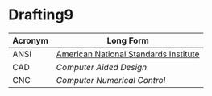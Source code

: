 # Drafting9

**Acronym** | **Long Form**
----------- | -------------
ANSI        | [American National Standards Institute](https://www.ansi.org/)
CAD         | _Computer Aided Design_
CNC         | _Computer Numerical Control_

